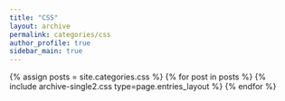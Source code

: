```yaml
---
title: "CSS"
layout: archive
permalink: categories/css
author_profile: true
sidebar_main: true
---
```



{% assign posts = site.categories.css %}
{% for post in posts %} {% include archive-single2.css type=page.entries_layout %} {% endfor %}

